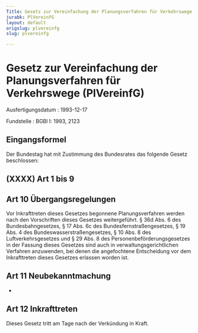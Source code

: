 ```yaml
---
Title: Gesetz zur Vereinfachung der Planungsverfahren für Verkehrswege
jurabk: PlVereinfG
layout: default
origslug: plvereinfg
slug: plvereinfg

---
```


# Gesetz zur Vereinfachung der Planungsverfahren für Verkehrswege (PlVereinfG)

Ausfertigungsdatum
:   1993-12-17

Fundstelle
:   BGBl I: 1993, 2123



## Eingangsformel

Der Bundestag hat mit Zustimmung des Bundesrates das folgende Gesetz beschlossen:


## (XXXX) Art 1 bis 9



## Art 10 Übergangsregelungen

Vor Inkrafttreten dieses Gesetzes begonnene Planungsverfahren werden nach den Vorschriften dieses Gesetzes weitergeführt. § 36d Abs. 6 des Bundesbahngesetzes, § 17 Abs. 6c des Bundesfernstraßengesetzes, § 19 Abs. 4 des Bundeswasserstraßengesetzes, § 10 Abs. 8 des Luftverkehrsgesetzes und § 29 Abs. 8 des Personenbeförderungsgesetzes in der Fassung dieses Gesetzes sind auch in verwaltungsgerichtlichen Verfahren anzuwenden, bei denen die angefochtene Entscheidung vor dem Inkrafttreten dieses Gesetzes erlassen worden ist.


## Art 11 Neubekanntmachung

-


## Art 12 Inkrafttreten

Dieses Gesetz tritt am Tage nach der Verkündung in Kraft.

